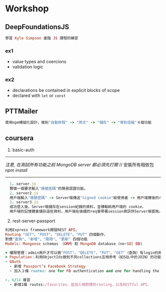 # Workshop

## DeepFoundationsJS

```ruby
學習 Kyle Simpson 進階 JS 課程的練習 
```

### ex1
  - value types and coercions
  - validation logic

### ex2
  - declarations be contained in explicit blocks of scope
  - declared with `let` or `const`

## PTTMailer

```ruby
使用npm模組化設計，做到"自動排程" -> "爬文" -> "儲存" -> "寄到信箱"４個功能
```
## coursera

1. basic-auth

***
*注意, 在測試所有功能之前 MongoDB server 都必須先打開*
// 安裝所有相依包
*npm install*

***

```ruby
  1. server.js
  實做一個要求輸入"帳號密碼"的簡易認證功能。
  2. server2.js
  用戶端輸入"帳號密碼" -> Server端傳送"Signed cookie"給使用者 -> 用戶端爾後的req.headers都會帶cookie
  3. server3.js
  成功登入後，Server端儲存在session紀錄的資料，並傳輸給用戶端的 cookie，
  用戶端的記憶體會儲存這些資料，用戶端在後續的req會帶著session資訊供Server端查詢。
```

2. rest-server-passport

```ruby
利用Express framework開發REST API，
Routing "GET"、"POST"、"DELETE"、"PUT" 四個動作，
對應"查詢"、"新增"、"刪除"、"更新" 四個功能
Models: Mongoose schemas （ORM）和 MongoDB database (no-SQl DB)

+ 權限管理：admin用戶才可以做"POST"、"DELETE"、"PUT"、"GET"（查詢）有login的用戶都能操作
+ Population：利用ObjectIds做到不同collections互相參考（如SQL中的JOIN）的功能。
- OAuth
  - 新增 Passport’s Facebook Strategy
  - 加入２條 routes: one for FB authentication and one for handling the FB callback.

-. 6/14 複習
  - 新增1條 routes:/favorites，並加入相對應的routing，以及RESTful API。
```


